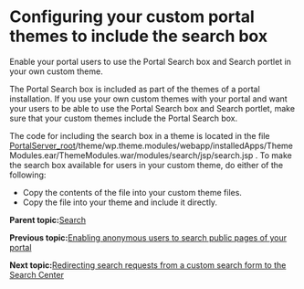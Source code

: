 # Configuring your custom portal themes to include the search box 

Enable your portal users to use the Portal Search box and Search portlet in your own custom theme.

The Portal Search box is included as part of the themes of a portal installation. If you use your own custom themes with your portal and want your users to be able to use the Portal Search box and Search portlet, make sure that your custom themes include the Portal Search box.

The code for including the search box in a theme is located in the file [PortalServer\_root](../reference/wpsdirstr.md#wp_root)/theme/wp.theme.modules/webapp/installedApps/ThemeModules.ear/ThemeModules.war/modules/search/jsp/search.jsp . To make the search box available for users in your custom theme, do either of the following:

-   Copy the contents of the file into your custom theme files.
-   Copy the file into your theme and include it directly.

**Parent topic:**[Search ](../wcm/wcm_dev_search.md)

**Previous topic:**[Enabling anonymous users to search public pages of your portal ](../admin-system/srtusgsrchbrwanonpgs.md)

**Next topic:**[Redirecting search requests from a custom search form to the Search Center ](../admin-system/redirect_search_custom_form.md)

